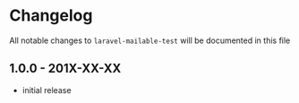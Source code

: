 # Changelog

All notable changes to `laravel-mailable-test` will be documented in this file

## 1.0.0 - 201X-XX-XX

- initial release
